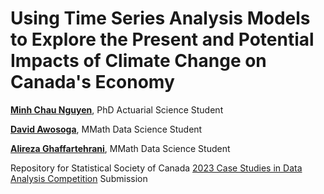 # Using Time Series Analysis Models to Explore the Present and Potential Impacts of Climate Change on Canada's Economy

**[Minh Chau Nguyen](mailto:mcnguyen@uwaterloo.ca)**, PhD Actuarial Science Student 

**[David Awosoga](mailto:david.awosoga@uwaterloo.ca)**, MMath Data Science Student

**[Alireza Ghaffartehrani](mailto:aghaffartehrani@uwaterloo.ca)**, MMath Data Science Student

Repository for Statistical Society of Canada [2023 Case Studies in Data Analysis Competition](https://ssc.ca/en/case-study/understanding-how-canadas-economy-might-be-impacted-climate-change) Submission
